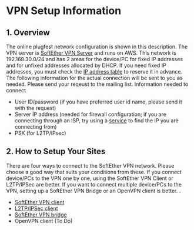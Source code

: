 # VPN Setup Information

## 1. Overview

The online plugfest network configuration is shown in this description.
The VPN server is [SoftEther VPN Server](https://www.softether.org/) and runs on AWS.
This network is 192.168.30.0/24 and has 2 areas for the device/PC 
for fixed IP addresses and for unfixed addresses allocated by DHCP.
If you need fixed IP addresses,
you must check the [IP address table](ip.csv) to reserve it in advance.
The following information for the actual connection will be sent to you as needed.
Please send your reqeust to the mailing list.
Information needed to connect
- User ID/password (if you have preferred user id name, please send it with the request)
- Server IP address (needed for firewall configuration; if you are connecting through an ISP, try using a [service](https://www.get-myip.com/) to find the IP you are connecting from)
- PSK (for L2TP/IPsec)

## 2. How to Setup Your Sites

There are four ways to connect to the SoftEther VPN network.
Please choose a good way that suits your conditions from these.
If you connect device/PCs to the VPN one by one, using the SoftEther VPN Client or L2TP/IPSec are better. 
If you want to connect multiple device/PCs to the VPN,
setting up a SoftEther VPN Bridge or an OpenVPN client is better.
.
- [SoftEther VPN client](vpn_softetherclient.md)
- [L2TP/IPSec client](vpn_l2tp.md)
- [SoftEther VPN bridge](vpn_softetherbridge.md)
- OpenVPN client (To Do)
